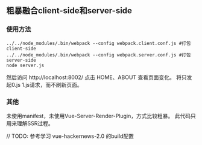 ## 粗暴融合client-side和server-side

### 使用方法

```shell
../../node_modules/.bin/webpack --config webpack.client.conf.js #打包client-side
../../node_modules/.bin/webpack --config webpack.server.conf.js #打包server-side
node server.js
```
然后访问 http://localhost:8002/
点击 HOME、ABOUT 查看页面变化。
将只发起0.js 1.js请求，而不刷新页面。

### 其他

未使用manifest，未使用Vue-Server-Render-Plugin，方式比较粗暴。
此代码只用来理解SSR过程。

// TODO: 参考学习 vue-hackernews-2.0 的build配置
